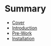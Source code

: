 # Summary

* [Cover](README.md)
* [Introduction](documentation/Introduction.md)
* [Pre-Work](documentation/pre-work.md)
* [Installation](documentation/installation.md)

